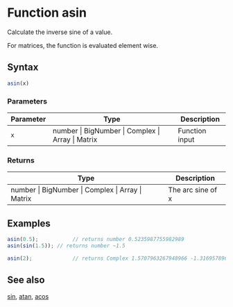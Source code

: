 <!-- Note: This file is automatically generated from source code comments. Changes made in this file will be overridden. -->

# Function asin

Calculate the inverse sine of a value.

For matrices, the function is evaluated element wise.


## Syntax

```js
asin(x)
```

### Parameters

Parameter | Type | Description
--------- | ---- | -----------
`x` | number &#124; BigNumber &#124; Complex &#124; Array &#124; Matrix | Function input

### Returns

Type | Description
---- | -----------
number &#124; BigNumber &#124; Complex &#124; Array &#124; Matrix | The arc sine of x


## Examples

```js
asin(0.5);           // returns number 0.5235987755982989
asin(sin(1.5)); // returns number ~1.5

asin(2);             // returns Complex 1.5707963267948966 -1.3169578969248166 i
```


## See also

[sin](sin.md),
[atan](atan.md),
[acos](acos.md)
